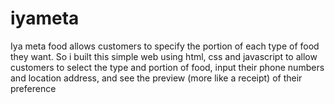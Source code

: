# iyameta
Iya meta food allows customers to specify the portion of each type of food they want. So i built this simple web using html, css and javascript to allow customers to select the type and portion of food, input their phone numbers and location address, and see the preview (more like a receipt) of their preference 
